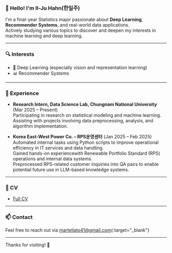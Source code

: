 ### 👋 Hello! I'm Il-Ju Hahn(한일주)

I'm a final-year Statistics major passionate about **Deep Learning**, **Recommender Systems**, and real-world data applications.  
Actively studying various topics to discover and deepen my interests in machine learning and deep learning.

---

### 🔍 Interests
- 🤖 Deep Learning (especially vision and representation learning)
- 📊 Recommender Systems 
---

### 💼 Experience
- **Research Intern, Data Science Lab, Chungnam National University** (Mar 2025 – Present)  
  Participating in research on statistical modeling and machine learning.  
  Assisting with projects involving data preprocessing, analysis, and algorithm implementation.
  
- **Korea East-West Power Co. – RPS운영센터** (Jan 2025 – Feb 2025)  
  Automated internal tasks using Python scripts to improve operational efficiency in IT services and data handling.  
  Gained hands-on experiencewith Renewable Portfolio Standard (RPS) operations and internal data systems.  
  Preprocessed RPS-related customer inquiries into QA pairs to enable potential future use in LLM-based knowledge systems.
---

### 📄 CV
- [Full CV](https://drive.google.com/file/d/1dhQimiS542-tr3FxvcxqxAuyz_0ugvBx/view?usp=sharing)

---
### 📫 Contact
Feel free to reach out via [martellato41@gmail.com](mailto:martellato41@gmail.com){:target="_blank"}

---


Thanks for visiting! 🌱

